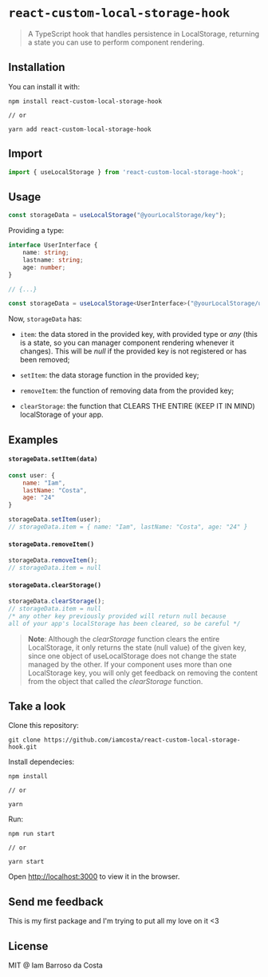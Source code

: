 # `react-custom-local-storage-hook`

> A TypeScript hook that handles persistence in LocalStorage, returning a state you can use to perform component rendering.

## Installation

You can install it with:

```
npm install react-custom-local-storage-hook

// or

yarn add react-custom-local-storage-hook
```

## Import

```js
import { useLocalStorage } from 'react-custom-local-storage-hook';
```

## Usage

```js
const storageData = useLocalStorage("@yourLocalStorage/key");
```
Providing a type:
```typescript
interface UserInterface {
    name: string;
    lastname: string;
    age: number;
}

// {...}

const storageData = useLocalStorage<UserInterface>("@yourLocalStorage/user");
```

Now, `storageData` has:

- `item`: the data stored in the provided key, with provided type or <i>any</i> (this is a state, so you can manager component rendering whenever it changes). This will be <i>null</i> if the provided key is not registered or has been removed;

- `setItem`: the data storage function in the provided key;

- `removeItem`: the function of removing data from the provided key;

- `clearStorage`: the function that CLEARS THE ENTIRE (KEEP IT IN MIND) localStorage of your app.

## Examples
#### `storageData.setItem(data)`
```js
const user: {
    name: "Iam",
    lastName: "Costa",
    age: "24"
}

storageData.setItem(user);
// storageData.item = { name: "Iam", lastName: "Costa", age: "24" }
```

#### `storageData.removeItem()`
```js
storageData.removeItem();
// storageData.item = null
```

#### `storageData.clearStorage()`
```js
storageData.clearStorage();
// storageData.item = null
/* any other key previously provided will return null because 
all of your app's localStorage has been cleared, so be careful */
```
>**Note**: Although the <i>clearStorage</i> function clears the entire LocalStorage, it only returns the state (null value) of the given key, since one object of useLocalStorage does not change the state managed by the other. If your component uses more than one LocalStorage key, you will only get feedback on removing the content from the object that called the <i>clearStorage</i> function. 
## Take a look

Clone this repository:
```
git clone https://github.com/iamcosta/react-custom-local-storage-hook.git
```
Install dependecies:
```
npm install

// or 

yarn
```
Run:
```
npm run start

// or 

yarn start
```
Open [http://localhost:3000](http://localhost:3000) to view it in the browser.

## Send me feedback
This is my first package and I'm trying to put all my love on it <3

## License

MIT @ Iam Barroso da Costa
